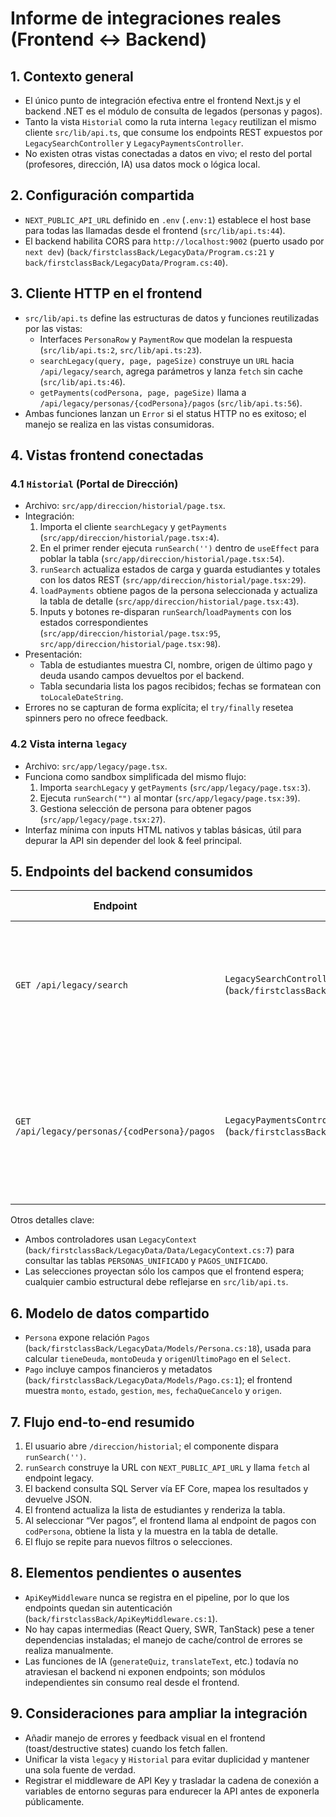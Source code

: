 # Informe de integraciones reales (Frontend ↔ Backend)

## 1. Contexto general
- El único punto de integración efectiva entre el frontend Next.js y el backend .NET es el módulo de consulta de legados (personas y pagos).  
- Tanto la vista `Historial` como la ruta interna `legacy` reutilizan el mismo cliente `src/lib/api.ts`, que consume los endpoints REST expuestos por `LegacySearchController` y `LegacyPaymentsController`.
- No existen otras vistas conectadas a datos en vivo; el resto del portal (profesores, dirección, IA) usa datos mock o lógica local.

## 2. Configuración compartida
- `NEXT_PUBLIC_API_URL` definido en `.env` (`.env:1`) establece el host base para todas las llamadas desde el frontend (`src/lib/api.ts:44`).
- El backend habilita CORS para `http://localhost:9002` (puerto usado por `next dev`) (`back/firstclassBack/LegacyData/Program.cs:21` y `back/firstclassBack/LegacyData/Program.cs:40`).

## 3. Cliente HTTP en el frontend
- `src/lib/api.ts` define las estructuras de datos y funciones reutilizadas por las vistas:
  - Interfaces `PersonaRow` y `PaymentRow` que modelan la respuesta (`src/lib/api.ts:2`, `src/lib/api.ts:23`).
  - `searchLegacy(query, page, pageSize)` construye un `URL` hacia `/api/legacy/search`, agrega parámetros y lanza `fetch` sin cache (`src/lib/api.ts:46`).
  - `getPayments(codPersona, page, pageSize)` llama a `/api/legacy/personas/{codPersona}/pagos` (`src/lib/api.ts:56`).
- Ambas funciones lanzan un `Error` si el status HTTP no es exitoso; el manejo se realiza en las vistas consumidoras.

## 4. Vistas frontend conectadas

### 4.1 `Historial` (Portal de Dirección)
- Archivo: `src/app/direccion/historial/page.tsx`.
- Integración:
  1. Importa el cliente `searchLegacy` y `getPayments` (`src/app/direccion/historial/page.tsx:4`).
  2. En el primer render ejecuta `runSearch('')` dentro de `useEffect` para poblar la tabla (`src/app/direccion/historial/page.tsx:54`).
  3. `runSearch` actualiza estados de carga y guarda estudiantes y totales con los datos REST (`src/app/direccion/historial/page.tsx:29`).
  4. `loadPayments` obtiene pagos de la persona seleccionada y actualiza la tabla de detalle (`src/app/direccion/historial/page.tsx:43`).
  5. Inputs y botones re-disparan `runSearch`/`loadPayments` con los estados correspondientes (`src/app/direccion/historial/page.tsx:95`, `src/app/direccion/historial/page.tsx:98`).
- Presentación:
  - Tabla de estudiantes muestra CI, nombre, origen de último pago y deuda usando campos devueltos por el backend.
  - Tabla secundaria lista los pagos recibidos; fechas se formatean con `toLocaleDateString`.
- Errores no se capturan de forma explícita; el `try/finally` resetea spinners pero no ofrece feedback.

### 4.2 Vista interna `legacy`
- Archivo: `src/app/legacy/page.tsx`.
- Funciona como sandbox simplificada del mismo flujo:
  1. Importa `searchLegacy` y `getPayments` (`src/app/legacy/page.tsx:3`).
  2. Ejecuta `runSearch("")` al montar (`src/app/legacy/page.tsx:39`).
  3. Gestiona selección de persona para obtener pagos (`src/app/legacy/page.tsx:27`).
- Interfaz mínima con inputs HTML nativos y tablas básicas, útil para depurar la API sin depender del look & feel principal.

## 5. Endpoints del backend consumidos

| Endpoint | Controlador | Lógica relevante |
| --- | --- | --- |
| `GET /api/legacy/search` | `LegacySearchController` (`back/firstclassBack/LegacyData/Controllers/LegacySearchController.cs:5`) | Filtra `Personas` por CI o tokens del nombre, calcula deuda y origen del último pago; retorna `total`, `page`, `pageSize` y `items`. |
| `GET /api/legacy/personas/{codPersona}/pagos` | `LegacyPaymentsController` (`back/firstclassBack/LegacyData/Controllers/LegacyPaymentsController.cs:5`) | Filtra `Pagos` por persona y opcionalmente por origen; ordena por fecha y materializa una lista paginada con los campos mostrados en el frontend. |

Otros detalles clave:
- Ambos controladores usan `LegacyContext` (`back/firstclassBack/LegacyData/Data/LegacyContext.cs:7`) para consultar las tablas `PERSONAS_UNIFICADO` y `PAGOS_UNIFICADO`.
- Las selecciones proyectan sólo los campos que el frontend espera; cualquier cambio estructural debe reflejarse en `src/lib/api.ts`.

## 6. Modelo de datos compartido
- `Persona` expone relación `Pagos` (`back/firstclassBack/LegacyData/Models/Persona.cs:18`), usada para calcular `tieneDeuda`, `montoDeuda` y `origenUltimoPago` en el `Select`.
- `Pago` incluye campos financieros y metadatos (`back/firstclassBack/LegacyData/Models/Pago.cs:1`); el frontend muestra `monto`, `estado`, `gestion`, `mes`, `fechaQueCancelo` y `origen`.

## 7. Flujo end-to-end resumido
1. El usuario abre `/direccion/historial`; el componente dispara `runSearch('')`.
2. `runSearch` construye la URL con `NEXT_PUBLIC_API_URL` y llama `fetch` al endpoint legacy.
3. El backend consulta SQL Server vía EF Core, mapea los resultados y devuelve JSON.
4. El frontend actualiza la lista de estudiantes y renderiza la tabla.
5. Al seleccionar “Ver pagos”, el frontend llama al endpoint de pagos con `codPersona`, obtiene la lista y la muestra en la tabla de detalle.
6. El flujo se repite para nuevos filtros o selecciones.

## 8. Elementos pendientes o ausentes
- `ApiKeyMiddleware` nunca se registra en el pipeline, por lo que los endpoints quedan sin autenticación (`back/firstclassBack/ApiKeyMiddleware.cs:1`).
- No hay capas intermedias (React Query, SWR, TanStack) pese a tener dependencias instaladas; el manejo de cache/control de errores se realiza manualmente.
- Las funciones de IA (`generateQuiz`, `translateText`, etc.) todavía no atraviesan el backend ni exponen endpoints; son módulos independientes sin consumo real desde el frontend.

## 9. Consideraciones para ampliar la integración
- Añadir manejo de errores y feedback visual en el frontend (toast/destructive states) cuando los fetch fallen.
- Unificar la vista `legacy` y `Historial` para evitar duplicidad y mantener una sola fuente de verdad.
- Registrar el middleware de API Key y trasladar la cadena de conexión a variables de entorno seguras para endurecer la API antes de exponerla públicamente.
